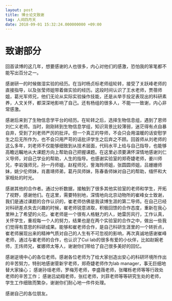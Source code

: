 ```yaml
---
layout: post
title: 博士论文致谢
tag: 人间四月天
date: 2018-09-01 15:32:24.000000000 +09:00
---
```


# 致谢部分



回首读博的这几年，想要感谢的人也很多，内心对他们的感激，恐怕我的笨笔都不能写出百分之一。

感谢研一的时候做湿实验的经历。在当时杨贞标老师组轮转，接受了关跃峰老师的直接指导，以及张莹师姐带着做实验的经历。这段时间认识了王水老师，贾蓓师姐，葛光军师兄，他们无论从实际实验操作技能，还是从举手投足表现出的科研素养，人文关怀，都深深地影响了自己。还有杨组的很多人，不能一一致谢，内心非常感激。

感谢后来到了生物信息学平台的经历。在轮转之后，选择生物信息组，遇到了恩师刘仁义老师。当时，刚刚转到生物信息学组，知识背景比较薄弱，迷茫得有点自暴自弃，受到了刘老师严厉的批评。但一个真正的导师，不会只会用温暖的话安慰学生之后无所作为，也不会只用严苛的话批评学生之后弃之不顾。回首师从刘老师的这么多年，刘老师不仅能够细致到从技术层面，代码水平上给与自己指导，也能够高瞻远瞩地从大课题方向上帮助自己把握课题。在这里必须要满怀深情地感谢刘仁义导师，对自己学业的帮助，人生的指导。也感谢实验室的郑奇婕老师，姜川师兄，李岩强师兄，孙一丹师姐，赵程师兄，訾海玲师姐，张圆圆师姐，吕姗姗师妹，姚少伦师妹，肖嘉靖师弟，葛丹凤师妹，陈春香师妹对自己的帮助，缅怀和大家相处的时光。

感谢其他的合作者。通过分析数据，接触到了很多其他实验室的老师和学生，开拓了视野，感谢他们。在这里，需要特别地，深情地向北京动物所的崔峰女士致谢，我们是通过课题的合作认识的，崔老师仿佛是我读博生涯的第二导师。在自己已经对科研差点失去兴趣的时候，崔老师锐意进取，积极回馈的合作态度，重新在我心里种上了希望的火花。崔老师是一个很有人格魅力的人，她雷厉风行，工作认真，关怀学生，重视每一个人的努力，结果也是在两个实验室的合作之中，做出一些我们觉得有意思的科研成果。能够和崔老师合作，是自己科研生涯里的一个转折点，崔老师展现出来的精神气质对自己的人生有不可忽视的影响，再次真诚地感谢崔峰老师，通过与崔老师的合作，也认识了Cui lab的很多有爱的小伙伴，比如赵婉老师，王炜师兄，崔娜师太等人，谢谢你们带给了自己很多美好的回忆。


感谢逆境中心的各位老师。感谢各位老师为了给大家创造出安心的科研环境所作出的辛苦努力，特别地感谢菅新宇老师，郑奇婕老师作为lab manager，事无巨细地替大家操心； 感谢孙瑶老师，罗梅芳老师，李盛薇老师，张曙栎老师等等行政处老师的辛苦工作； 感谢吕幼翔老师，张红老师，刘菲老师等等研究生处的老师，学生工作细致而繁杂，谢谢你们耐心地一件件处理。


感谢自己的各位朋友。


